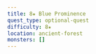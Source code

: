 ```yaml
---
title: 8★ Blue Prominence
quest_type: optional-quest
difficulty: 8★
location: ancient-forest
monsters: []
---
```

